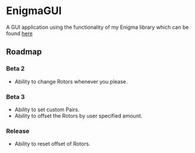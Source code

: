 # EnigmaGUI
A GUI application using the functionality of my Enigma library which can be found [here](https://github.com/c1ph3r-dev/Enigma)

## Roadmap
### Beta 2
* Ability to change Rotors whenever you please.

### Beta 3
* Ability to set custom Pairs.
* Ability to offset the Rotors by user specified amount.

### Release
* Ability to reset offset of Rotors.
